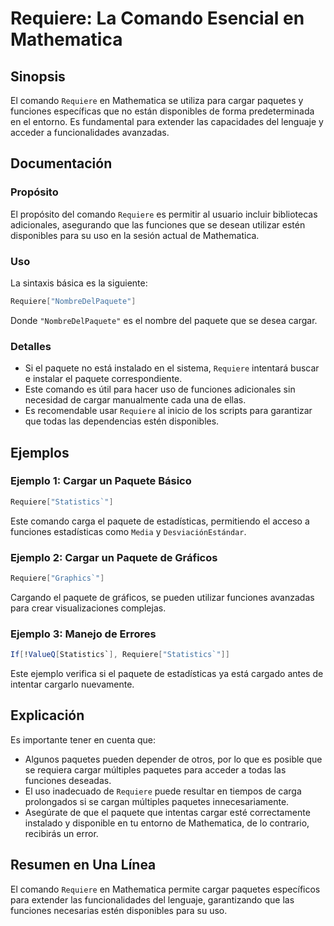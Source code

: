 <!--
Meta Description: # Requiere: La Comando Esencial en Mathematica ## Sinopsis El comando `Requiere` en Mathematica se utiliza para cargar paquetes y funciones específica...
Meta Keywords: requiere, que, mathematica, para, paquete
-->

# Requiere: La Comando Esencial en Mathematica

## Sinopsis
El comando `Requiere` en Mathematica se utiliza para cargar paquetes y funciones específicas que no están disponibles de forma predeterminada en el entorno. Es fundamental para extender las capacidades del lenguaje y acceder a funcionalidades avanzadas.

## Documentación
### Propósito
El propósito del comando `Requiere` es permitir al usuario incluir bibliotecas adicionales, asegurando que las funciones que se desean utilizar estén disponibles para su uso en la sesión actual de Mathematica.

### Uso
La sintaxis básica es la siguiente:
```mathematica
Requiere["NombreDelPaquete"]
```
Donde `"NombreDelPaquete"` es el nombre del paquete que se desea cargar.

### Detalles
- Si el paquete no está instalado en el sistema, `Requiere` intentará buscar e instalar el paquete correspondiente.
- Este comando es útil para hacer uso de funciones adicionales sin necesidad de cargar manualmente cada una de ellas.
- Es recomendable usar `Requiere` al inicio de los scripts para garantizar que todas las dependencias estén disponibles.

## Ejemplos
### Ejemplo 1: Cargar un Paquete Básico
```mathematica
Requiere["Statistics`"]
```
Este comando carga el paquete de estadísticas, permitiendo el acceso a funciones estadísticas como `Media` y `DesviaciónEstándar`.

### Ejemplo 2: Cargar un Paquete de Gráficos
```mathematica
Requiere["Graphics`"]
```
Cargando el paquete de gráficos, se pueden utilizar funciones avanzadas para crear visualizaciones complejas.

### Ejemplo 3: Manejo de Errores
```mathematica
If[!ValueQ[Statistics`], Requiere["Statistics`"]]
```
Este ejemplo verifica si el paquete de estadísticas ya está cargado antes de intentar cargarlo nuevamente.

## Explicación
Es importante tener en cuenta que:
- Algunos paquetes pueden depender de otros, por lo que es posible que se requiera cargar múltiples paquetes para acceder a todas las funciones deseadas.
- El uso inadecuado de `Requiere` puede resultar en tiempos de carga prolongados si se cargan múltiples paquetes innecesariamente.
- Asegúrate de que el paquete que intentas cargar esté correctamente instalado y disponible en tu entorno de Mathematica, de lo contrario, recibirás un error.

## Resumen en Una Línea
El comando `Requiere` en Mathematica permite cargar paquetes específicos para extender las funcionalidades del lenguaje, garantizando que las funciones necesarias estén disponibles para su uso.
